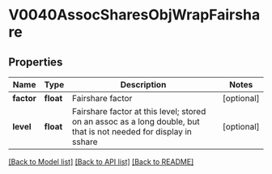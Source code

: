 # V0040AssocSharesObjWrapFairshare

## Properties
Name | Type | Description | Notes
------------ | ------------- | ------------- | -------------
**factor** | **float** | Fairshare factor | [optional] 
**level** | **float** | Fairshare factor at this level; stored on an assoc as a long double, but that is not needed for display in sshare | [optional] 

[[Back to Model list]](../README.md#documentation-for-models) [[Back to API list]](../README.md#documentation-for-api-endpoints) [[Back to README]](../README.md)


